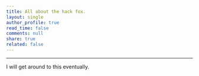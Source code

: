 ```yaml
---
title: All about the hack fox. 
layout: single
author_profile: true
read_time: false
comments: null
share: true
related: false
---
```

_______________________________________________________________________________________________________________________________________

I will get around to this eventually. 
